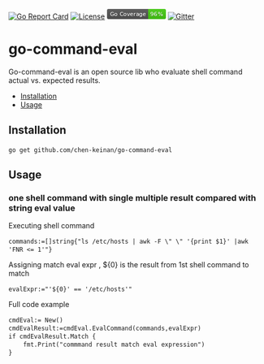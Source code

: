 [![Go Report Card](https://goreportcard.com/badge/github.com/chen-keinan/go-simple-config)](https://goreportcard.com/report/github.com/chen-keinan/go-simple-config)
[![License](https://img.shields.io/badge/License-Apache%202.0-blue.svg)](https://github.com/chen-keinan/go-simple-config/blob/master/LICENSE)
<img src="./pkg/img/coverage_badge.png" alt="test coverage badge">
[![Gitter](https://badges.gitter.im/beacon-sec/community.svg)](https://gitter.im/beacon-sec/community?utm_source=badge&utm_medium=badge&utm_campaign=pr-badge)

# go-command-eval

Go-command-eval is an open source lib who evaluate shell command actual vs. expected results.

* [Installation](#installation)
* [Usage](#usage)

## Installation

```
go get github.com/chen-keinan/go-command-eval
```

## Usage
### one shell command with single multiple result compared with string eval value

Executing shell command
```
commands:=[]string{"ls /etc/hosts | awk -F \" \" '{print $1}' |awk 'FNR <= 1'"}
```
Assigning match eval expr , ${0} is the result from 1st shell command to match 
```
evalExpr:="'${0}' == '/etc/hosts'"
```
Full code example
```
cmdEval:= New()
cmdEvalResult:=cmdEval.EvalCommand(commands,evalExpr)
if cmdEvalResult.Match {
    fmt.Print("commmand result match eval expression")
}
```
